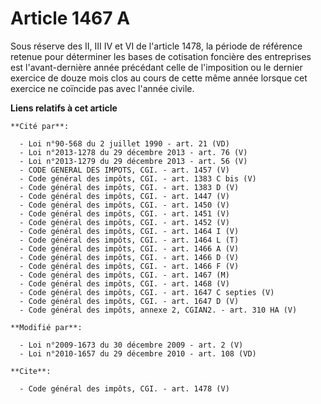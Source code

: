 # Article 1467 A

Sous réserve des II, III IV et VI de l'article 1478, la période de référence retenue pour déterminer les bases de cotisation
foncière des entreprises est l'avant-dernière année précédant celle de l'imposition ou le dernier exercice de douze mois clos
au cours de cette même année lorsque cet exercice ne coïncide pas avec l'année civile.

**Liens relatifs à cet article**

	**Cité par**:

	  - Loi n°90-568 du 2 juillet 1990 - art. 21 (VD)
	  - Loi n°2013-1278 du 29 décembre 2013 - art. 76 (V)
	  - Loi n°2013-1279 du 29 décembre 2013 - art. 56 (V)
	  - CODE GENERAL DES IMPOTS, CGI. - art. 1457 (V)
	  - Code général des impôts, CGI. - art. 1383 C bis (V)
	  - Code général des impôts, CGI. - art. 1383 D (V)
	  - Code général des impôts, CGI. - art. 1447 (V)
	  - Code général des impôts, CGI. - art. 1450 (V)
	  - Code général des impôts, CGI. - art. 1451 (V)
	  - Code général des impôts, CGI. - art. 1452 (V)
	  - Code général des impôts, CGI. - art. 1464 I (V)
	  - Code général des impôts, CGI. - art. 1464 L (T)
	  - Code général des impôts, CGI. - art. 1466 A (V)
	  - Code général des impôts, CGI. - art. 1466 D (V)
	  - Code général des impôts, CGI. - art. 1466 F (V)
	  - Code général des impôts, CGI. - art. 1467 (M)
	  - Code général des impôts, CGI. - art. 1468 (V)
	  - Code général des impôts, CGI. - art. 1647 C septies (V)
	  - Code général des impôts, CGI. - art. 1647 D (V)
	  - Code général des impôts, annexe 2, CGIAN2. - art. 310 HA (V)

	**Modifié par**:

	  - Loi n°2009-1673 du 30 décembre 2009 - art. 2 (V)
	  - Loi n°2010-1657 du 29 décembre 2010 - art. 108 (VD)

	**Cite**:

	  - Code général des impôts, CGI. - art. 1478 (V)
